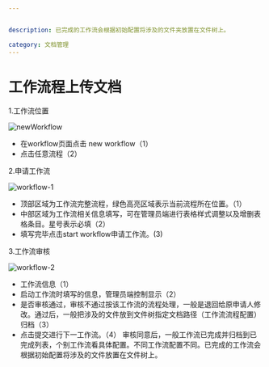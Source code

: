 ```yaml
---


description: 已完成的工作流会根据初始配置将涉及的文件夹放置在文件树上。

category: 文档管理
---
```

# 工作流程上传文档

1.工作流位置

  ![newWorkflow](/images/newWorkflow.png)
  - 在workflow页面点击 new workflow（1）
  - 点击任意流程（2）

2.申请工作流

  ![workflow-1](/images/workflow-1.png)
  - 顶部区域为工作流完整流程，绿色高亮区域表示当前流程所在位置。（1）
  - 中部区域为工作流相关信息填写，可在管理员端进行表格样式调整以及增删表格条目。星号表示必填（2）
  - 填写完毕点击start workflow申请工作流。(3)

3.工作流审核

  ![workflow-2](/images/workflow-2.png)
  - 工作流信息（1）
  - 启动工作流时填写的信息，管理员端控制显示（2）
  - 是否审核通过，审核不通过按该工作流的流程处理，一般是退回给原申请人修改。通过后，一般把涉及的文件放到文件树指定文档路径（工作流流程配置）归档（3）
  - 点击提交进行下一工作流。（4）
审核同意后，一般工作流已完成并归档到已完成列表，个别工作流看具体配置。不同工作流配置不同。已完成的工作流会根据初始配置将涉及的文件放置在文件树上。


